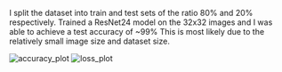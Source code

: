 I split the dataset into train and test sets of the ratio 80% and 20% respectively.
Trained a ResNet24 model on the 32x32 images and I was able to achieve a test accuracy of ~99%
This is most likely due to the relatively small image size and dataset size.

![accuracy_plot](https://github.com/fubblyonesandzeros/ML4SciTest1/assets/165657721/099fb719-2612-4636-9dd9-e3bf207c4b5f)
![loss_plot](https://github.com/fubblyonesandzeros/ML4SciTest1/assets/165657721/6ff467e5-7e5d-402c-9447-8019b42f9812)
